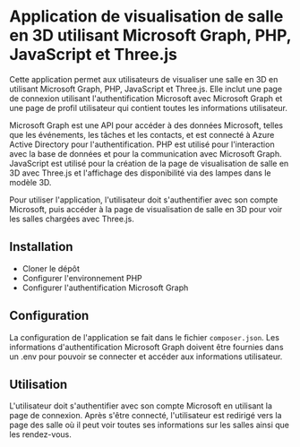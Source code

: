 Application de visualisation de salle en 3D utilisant Microsoft Graph, PHP, JavaScript et Three.js
==================================================================================================

Cette application permet aux utilisateurs de visualiser une salle en 3D en utilisant Microsoft Graph, PHP, JavaScript et Three.js. Elle inclut une page de connexion utilisant l'authentification Microsoft avec Microsoft Graph et une page de profil utilisateur qui contient toutes les informations utilisateur.

Microsoft Graph est une API pour accéder à des données Microsoft, telles que les événements, les tâches et les contacts, et est connecté à Azure Active Directory pour l'authentification. PHP est utilisé pour l'interaction avec la base de données et pour la communication avec Microsoft Graph. JavaScript est utilisé pour la création de la page de visualisation de salle en 3D avec Three.js et l'affichage des disponibilité via des lampes dans le modèle 3D.

Pour utiliser l'application, l'utilisateur doit s'authentifier avec son compte Microsoft, puis accéder à la page de visualisation de salle en 3D pour voir les salles chargées avec Three.js.

Installation
------------

- Cloner le dépôt
- Configurer l'environnement PHP
- Configurer l'authentification Microsoft Graph

Configuration
-------------

La configuration de l'application se fait dans le fichier `composer.json`. Les informations d'authentification Microsoft Graph doivent être fournies dans un .env pour pouvoir se connecter et accéder aux informations utilisateur.

Utilisation
-----------

L'utilisateur doit s'authentifier avec son compte Microsoft en utilisant la page de connexion. Après s'être connecté, l'utilisateur est redirigé vers la page des salle où il peut voir toutes ses informations sur les salles ainsi que les rendez-vous.

